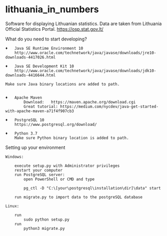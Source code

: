 # lithuania_in_numbers

Software for displaying Lithuanian statistics.
Data are taken from Lithuania Official Statistics Portal.
https://osp.stat.gov.lt/

What do you need to start developing?

	♦	Java SE Runtime Environment 10
		http://www.oracle.com/technetwork/java/javase/downloads/jre10-downloads-4417026.html

	♦	Java SE Development Kit 10
		http://www.oracle.com/technetwork/java/javase/downloads/jdk10-downloads-4416644.html

	Make sure Java binary locations are added to path.


	♦	Apache Maven
			Download:	https://maven.apache.org/download.cgi
			Great tutorial:	https://medium.com/nycdev/java-get-started-with-apache-maven-a71f4f907cb3

	♦	PostgreSQL 10
		https://www.postgresql.org/download/

	♦	Python 3.7
		Make sure Python binary location is added to path.


Setting up your environment

	Windows:
		
		execute setup.py with Administrator privileges
		restart your computer
		run PostgreSQL server:
			open PowerShell or CMD and type
			
			pg_ctl -D "C:\[your\postgresql\installation\dir]\data" start
			
		run migrate.py to import data to the postgreSQL database
		
	Linux:

		run
			sudo python setup.py
		run
			python3 migrate.py
